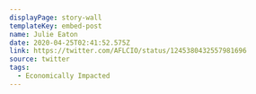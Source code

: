 ```yaml
---
displayPage: story-wall
templateKey: embed-post
name: Julie Eaton
date: 2020-04-25T02:41:52.575Z
link: https://twitter.com/AFLCIO/status/1245380432557981696
source: twitter
tags: 
  - Economically Impacted
---
```

